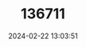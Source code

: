 ---
title: "136711"
category: "Crocidura musseri"
draft: false
date: 2024-02-22 13:03:51
languages:
  English: ["Mossy Forest Shrew"]
---